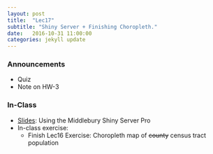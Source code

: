 ```yaml
---
layout: post
title:  "Lec17"
subtitle: "Shiny Server + Finishing Choropleth."
date:   2016-10-31 11:00:00
categories: jekyll update
---
```




### Announcements

* Quiz
* Note on HW-3



### In-Class

* <a href = "http://htmlpreview.github.io/?https://raw.githubusercontent.com/2016-09-Middlebury-Data-Science/Topics/master/Lec17%20Shiny%20Server/Lec17.html"
target = "_blank">Slides</a>: Using the Middlebury Shiny Server Pro
* In-class exercise:
    + Finish Lec16 Exercise: Choropleth map of ~~county~~ census tract population





